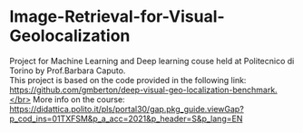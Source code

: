 # Image-Retrieval-for-Visual-Geolocalization
Project for Machine Learning and Deep learning couse held at Politecnico di Torino by Prof.Barbara Caputo.</br>
This project is based on the code provided in the following link: https://github.com/gmberton/deep-visual-geo-localization-benchmark.</br>
More info on the course: https://didattica.polito.it/pls/portal30/gap.pkg_guide.viewGap?p_cod_ins=01TXFSM&p_a_acc=2021&p_header=S&p_lang=EN </br>
